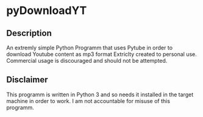 # pyDownloadYT

## Description
An extremly simple Python Programm that uses Pytube in order to download Youtube content as mp3 format
Extriclty created to personal use. Commercial usage is discouraged and should not be attempted.

## Disclaimer
This programm is written in Python 3 and so needs it installed in the target machine in order to work. I am not accountable for misuse of this programm.
